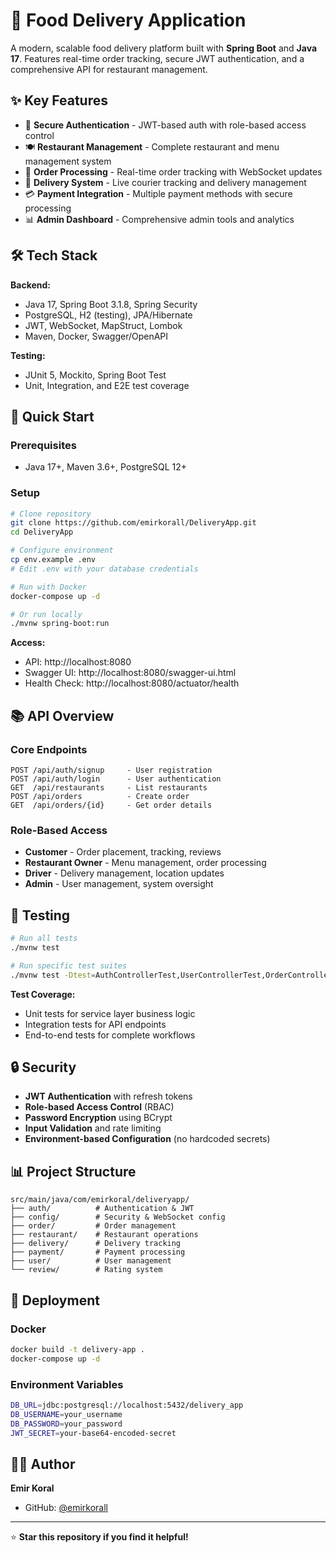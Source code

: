 # 🚀 Food Delivery Application

A modern, scalable food delivery platform built with **Spring Boot** and **Java 17**. Features real-time order tracking, secure JWT authentication, and a comprehensive API for restaurant management.

## ✨ Key Features

- 🔐 **Secure Authentication** - JWT-based auth with role-based access control
- 🍽️ **Restaurant Management** - Complete restaurant and menu management system
- 📱 **Order Processing** - Real-time order tracking with WebSocket updates
- 🚗 **Delivery System** - Live courier tracking and delivery management
- 💳 **Payment Integration** - Multiple payment methods with secure processing
- 📊 **Admin Dashboard** - Comprehensive admin tools and analytics

## 🛠️ Tech Stack

**Backend:**
- Java 17, Spring Boot 3.1.8, Spring Security
- PostgreSQL, H2 (testing), JPA/Hibernate
- JWT, WebSocket, MapStruct, Lombok
- Maven, Docker, Swagger/OpenAPI

**Testing:**
- JUnit 5, Mockito, Spring Boot Test
- Unit, Integration, and E2E test coverage

## 🚀 Quick Start

### Prerequisites
- Java 17+, Maven 3.6+, PostgreSQL 12+

### Setup
```bash
# Clone repository
git clone https://github.com/emirkorall/DeliveryApp.git
cd DeliveryApp

# Configure environment
cp env.example .env
# Edit .env with your database credentials

# Run with Docker
docker-compose up -d

# Or run locally
./mvnw spring-boot:run
```

**Access:**
- API: http://localhost:8080
- Swagger UI: http://localhost:8080/swagger-ui.html
- Health Check: http://localhost:8080/actuator/health

## 📚 API Overview

### Core Endpoints
```
POST /api/auth/signup     - User registration
POST /api/auth/login      - User authentication
GET  /api/restaurants     - List restaurants
POST /api/orders          - Create order
GET  /api/orders/{id}     - Get order details
```

### Role-Based Access
- **Customer** - Order placement, tracking, reviews
- **Restaurant Owner** - Menu management, order processing
- **Driver** - Delivery management, location updates
- **Admin** - User management, system oversight

## 🧪 Testing

```bash
# Run all tests
./mvnw test

# Run specific test suites
./mvnw test -Dtest=AuthControllerTest,UserControllerTest,OrderControllerTest
```

**Test Coverage:**
- Unit tests for service layer business logic
- Integration tests for API endpoints
- End-to-end tests for complete workflows

## 🔒 Security

- **JWT Authentication** with refresh tokens
- **Role-based Access Control** (RBAC)
- **Password Encryption** using BCrypt
- **Input Validation** and rate limiting
- **Environment-based Configuration** (no hardcoded secrets)

## 📊 Project Structure

```
src/main/java/com/emirkoral/deliveryapp/
├── auth/          # Authentication & JWT
├── config/        # Security & WebSocket config
├── order/         # Order management
├── restaurant/    # Restaurant operations
├── delivery/      # Delivery tracking
├── payment/       # Payment processing
├── user/          # User management
└── review/        # Rating system
```

## 🐳 Deployment

### Docker
```bash
docker build -t delivery-app .
docker-compose up -d
```

### Environment Variables
```bash
DB_URL=jdbc:postgresql://localhost:5432/delivery_app
DB_USERNAME=your_username
DB_PASSWORD=your_password
JWT_SECRET=your-base64-encoded-secret
```

## 👨‍💻 Author

**Emir Koral**
- GitHub: [@emirkorall](https://github.com/emirkorall)

---

⭐ **Star this repository if you find it helpful!** 